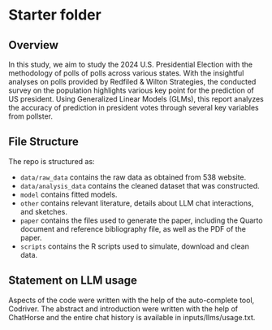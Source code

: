 # Starter folder

## Overview

In this study, we aim to study the 2024 U.S. Presidential Election with the methodology of  polls of polls across various states. With the insightful analyses on polls provided by Redfiled & Wilton Strategies, the conducted survey on the population highlights various key point for the prediction of US president. Using Generalized Linear Models (GLMs), this report analyzes the accuracy of prediction in president votes through several key variables from pollster.

## File Structure

The repo is structured as:

-   `data/raw_data` contains the raw data as obtained from 538 website.
-   `data/analysis_data` contains the cleaned dataset that was constructed.
-   `model` contains fitted models. 
-   `other` contains relevant literature, details about LLM chat interactions, and sketches.
-   `paper` contains the files used to generate the paper, including the Quarto document and reference bibliography file, as well as the PDF of the paper. 
-   `scripts` contains the R scripts used to simulate, download and clean data.


## Statement on LLM usage

Aspects of the code were written with the help of the auto-complete tool, Codriver. The abstract and introduction were written with the help of ChatHorse and the entire chat history is available in inputs/llms/usage.txt. 

